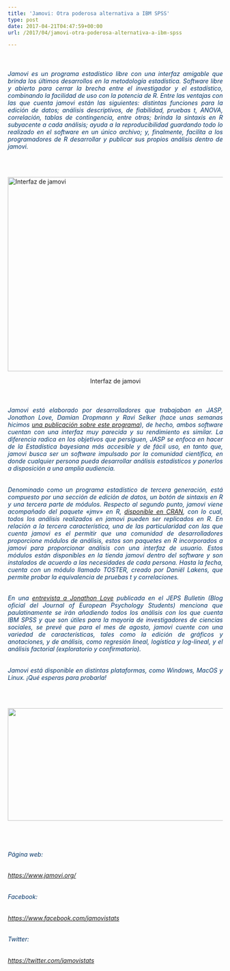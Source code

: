 ```yaml
---
title: 'Jamovi: Otra poderosa alternativa a IBM SPSS'
type: post
date: 2017-04-21T04:47:59+00:00
url: /2017/04/jamovi-otra-poderosa-alternativa-a-ibm-spss

---
```

&nbsp;

<h6 style="text-align: justify;">
  <span style="color: #003366;">Jamovi es un programa estadístico libre con una interfaz amigable que brinda los últimos desarrollos en la metodología estadística. Software libre y abierto para cerrar la brecha entre el investigador y el estadístico, combinando la facilidad de uso con la potencia de R. Entre las ventajas con las que cuenta jamovi están las siguientes: distintas funciones para la edición de datos; análisis descriptivos, de fiabilidad, pruebas t, ANOVA, correlación, tablas de contingencia, entre otras; brinda la sintaxis en R subyacente a cada análisis; ayuda a la reproducibilidad guardando todo lo realizado en el software en un único archivo; y, finalmente, facilita a los programadores de R desarrollar y publicar sus propios análisis dentro de jamovi.</span>
</h6>

&nbsp;

<img class="alignnone wp-image-225" title="Interfaz de jamovi" src="http://grupoamp.tk/wp-content/uploads/2017/04/2017-04-20-1-300x159.png" alt="Interfaz de jamovi" width="856" height="454" />

<p style="text-align: center;">
  Interfaz de jamovi
</p>

&nbsp;

<h6 style="text-align: justify;">
  <span style="color: #003366;">Jamovi está elaborado por desarrolladores que trabajaban en JASP, Jonathon Love, Damian Dropmann y Ravi Selker (hace unas semanas hicimos <a href="https://goo.gl/Ai1gCO" target="_blank" rel="noopener noreferrer">una publicación sobre este programa</a>), de hecho, ambos software cuentan con una interfaz muy parecida y su rendimiento es similar. La diferencia radica en los objetivos que persiguen, JASP se enfoca en hacer de la Estadística bayesiana más accesible y de fácil uso, en tanto que, jamovi busca ser un software impulsado por la comunidad científica, en donde cualquier persona pueda desarrollar análisis estadísticos y ponerlos a disposición a una amplia audiencia.</span>
</h6>

<h6 style="text-align: justify;">
  <span style="color: #003366;">Denominado como un programa estadístico de tercera generación, está compuesto por una sección de edición de datos, un botón de sintaxis en R y una tercera parte de módulos. Respecto al segundo punto, jamovi viene acompañado del paquete «jmv» en R, <a href="https://cran.r-project.org/web/packages/jmv/index.html" target="_blank" rel="noopener noreferrer">disponible en CRAN</a>, con lo cual, todos los análisis realizados en jamovi pueden ser replicados en R. En relación a la tercera característica, una de las particularidad con las que cuenta jamovi es el permitir que una comunidad de desarrolladores proporcione módulos de análisis, estos son paquetes en R incorporados a jamovi para proporcionar análisis con una interfaz de usuario. Estos módulos están disponibles en la tienda jamovi dentro del software y son instalados de acuerdo a las necesidades de cada persona. Hasta la fecha, cuenta con un módulo llamado TOSTER, creado por Daniël Lakens, que permite probar la equivalencia de pruebas t y correlaciones.</span>
</h6>

<h6 style="text-align: justify;">
  <span style="color: #003366;">En una <a href="http://blog.efpsa.org/2017/03/23/introducing-jamovi-free-and-open-statistical-software-combining-ease-of-use-with-the-power-of-r/" target="_blank" rel="noopener noreferrer">entrevista a Jonathon Love</a> publicada en el JEPS Bulletin (Blog oficial del Journal of European Psychology Students) menciona que paulatinamente se irán añadiendo todos los análisis con los que cuenta IBM SPSS y que son útiles para la mayoría de investigadores de ciencias sociales, se prevé que para el mes de agosto, jamovi cuente con una variedad de características, tales como la edición de gráficos y anotaciones, y de análisis, como regresión lineal, logística y log-lineal, y el análisis factorial (exploratorio y confirmatorio).</span>
</h6>

<h6 style="text-align: justify;">
  <span style="color: #003366;">Jamovi está disponible en distintas plataformas, como Windows, MacOS y Linux. ¡Qué esperas para probarla!</span>
</h6>

&nbsp;

<img class="alignnone wp-image-227" title="https://www.jamovi.org/" src="http://grupoamp.tk/wp-content/uploads/2017/04/15259772_212430365867964_626077032416846966_o-300x100.png" alt="" width="789" height="263" />

<h6 style="text-align: justify;">
</h6>

&nbsp;

<h6 style="text-align: justify;">
  <span style="color: #003366;">Página web:</span>
</h6>

###### <span style="color: #003434;"><a style="color: #003434;" href="https://www.jamovi.org/" target="_blank" rel="noopener noreferrer">https://www.jamovi.org/</a></span>

<h6 style="text-align: justify;">
  <span style="color: #003366;">Facebook:</span>
</h6>

###### <span style="color: #003434;"><a style="color: #003434;" href="https://www.facebook.com/jamovistats" target="_blank" rel="noopener noreferrer">https://www.facebook.com/jamovistats</a></span>

<h6 style="text-align: justify;">
  <span style="color: #003366;">Twitter:</span>
</h6>

###### <span style="color: #003434;"><a style="color: #003434;" href="https://twitter.com/jamovistats" target="_blank" rel="noopener noreferrer">https://twitter.com/jamovistats</a></span>